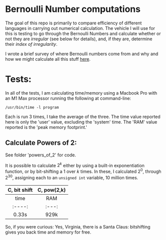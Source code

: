 # Bernoulli Number computations

The goal of this repo is primarily to compare efficiency of different languages in carrying out numerical calculation.  The vehicle I will use for this is testing to go through the Bernoulli Numbers and calculate whether or not they are _irregular_ (see below for details), and, if they are, determine their _index of irregularity_.

I wrote a brief survey of where Bernoulli numbers come from and why and how we might calculate all this stuff [here](Bernoulli.md).

# Tests:

In all of the tests, I am calculating time/memory using a Macbook Pro with an M1 Max processor running the following at command-line:

```/usr/bin/time -l program```

Each is run 3 times, I take the average of the three.  The time value reported here is only the 'user' value, excluding the 'system' time.  The 'RAM' value reported is the 'peak memory footprint.'

## Calculate Powers of 2:

See folder 'powers_of_2' for code.

It is possible to calculate $2^k$ either by using a built-in exponentiation function, or by bit-shifting a 1 over $k$ times.  In these, I calculated $2^0$, through $2^30$, assigning each to an `unsigned int` variable, 10 million times.

|C, bit shift|C, pow(2,k) |
|:----------:|:----------:|
|time  |RAM  |time  |RAM  |
|:----:|:---:|:----:|:---:|
|0.33s |929k |1.263s|940k |

So, if you were curious: Yes, Virginia, there is a Santa Claus: bitshifting gives you back time and memory for free.

## 